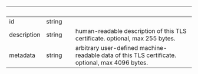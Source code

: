 
|&nbsp;|&nbsp;|&nbsp;|&nbsp;|
|---|---|---|---|
| id | string | |  |
| description | string | | human-readable description of this TLS certificate. optional, max 255 bytes. |
| metadata | string | | arbitrary user-defined machine-readable data of this TLS certificate. optional, max 4096 bytes. |